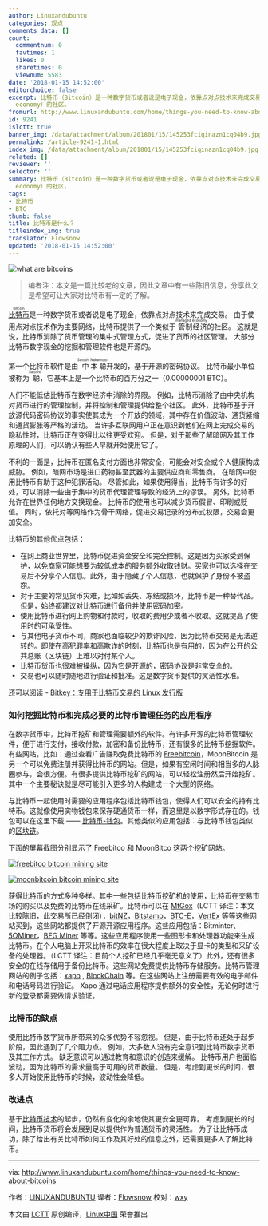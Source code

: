 ```yaml
---
author: Linuxandubuntu
categories: 观点
comments_data: []
count:
  commentnum: 0
  favtimes: 1
  likes: 0
  sharetimes: 0
  viewnum: 5583
date: '2018-01-15 14:52:00'
editorchoice: false
excerpt: 比特币（Bitcoin）是一种数字货币或者说是电子现金，依靠点对点技术来完成交易。 由于使用点对点技术作为主要网络，比特币提供了一个类似于管制经济（managed
  economy）的社区。
fromurl: http://www.linuxandubuntu.com/home/things-you-need-to-know-about-bitcoins
id: 9241
islctt: true
banner_img: /data/attachment/album/201801/15/145253fciqinazn1cq04b9.jpg
permalink: /article-9241-1.html
index_img: /data/attachment/album/201801/15/145253fciqinazn1cq04b9.jpg.thumb.jpg
related: []
reviewer: ''
selector: ''
summary: 比特币（Bitcoin）是一种数字货币或者说是电子现金，依靠点对点技术来完成交易。 由于使用点对点技术作为主要网络，比特币提供了一个类似于管制经济（managed
  economy）的社区。
tags:
- 比特币
- BTC
thumb: false
title: 比特币是什么？
titleindex_img: true
translator: Flowsnow
updated: '2018-01-15 14:52:00'
---
```


![what are bitcoins](/data/attachment/album/201801/15/145253fciqinazn1cq04b9.jpg)



> 
> 编者注：本文是一篇比较老的文章，因此文章中有一些陈旧信息，分享此文是希望可让大家对比特币有一定的了解。
> 
> 
> 


<ruby> <a href="http://www.linuxandubuntu.com/home/bitkey-a-linux-distribution-dedicated-for-conducting-bitcoin-transactions">  比特币 </a> <rt>  Bitcoin </rt></ruby> 是一种数字货币或者说是电子现金，依靠点对点技术来完成交易。 由于使用点对点技术作为主要网络，比特币提供了一个类似于<ruby> 管制经济 <rt>  managed economy </rt></ruby>的社区。 这就是说，比特币消除了货币管理的集中式管理方式，促进了货币的社区管理。 大部分比特币数字现金的挖掘和管理软件也是开源的。


第一个比特币软件是由<ruby> 中本聪 <rt>  Satoshi Nakamoto </rt></ruby>开发的，基于开源的密码协议。 比特币最小单位被称为<ruby> 聪 <rt>  Satoshi </rt></ruby>，它基本上是一个比特币的百万分之一（0.00000001 BTC）。


人们不能低估比特币在数字经济中消除的界限。 例如，比特币消除了由中央机构对货币进行的管理控制，并将控制和管理提供给整个社区。 此外，比特币基于开放源代码密码协议的事实使其成为一个开放的领域，其中存在价值波动、通货紧缩和通货膨胀等严格的活动。 当许多互联网用户正在意识到他们在网上完成交易的隐私性时，比特币正在变得比以往更受欢迎。 但是，对于那些了解暗网及其工作原理的人们，可以确认有些人早就开始使用它了。


不利的一面是，比特币在匿名支付方面也非常安全，可能会对安全或个人健康构成威胁。 例如，暗网市场是进口药物甚至武器的主要供应商和零售商。 在暗网中使用比特币有助于这种犯罪活动。 尽管如此，如果使用得当，比特币有许多的好处，可以消除一些由于集中的货币代理管理导致的经济上的谬误。 另外，比特币允许在世界任何地方交换现金。 比特币的使用也可以减少货币假冒、印刷或贬值。 同时，依托对等网络作为骨干网络，促进交易记录的分布式权限，交易会更加安全。


比特币的其他优点包括：


* 在网上商业世界里，比特币促进资金安全和完全控制。这是因为买家受到保护，以免商家可能想要为较低成本的服务额外收取钱财。买家也可以选择在交易后不分享个人信息。此外，由于隐藏了个人信息，也就保护了身份不被盗窃。
* 对于主要的常见货币灾难，比如如丢失、冻结或损坏，比特币是一种替代品。但是，始终都建议对比特币进行备份并使用密码加密。
* 使用比特币进行网上购物和付款时，收取的费用少或者不收取。这就提高了使用时的可承受性。
* 与其他电子货币不同，商家也面临较少的欺诈风险，因为比特币交易是无法逆转的。即使在高犯罪率和高欺诈的时刻，比特币也是有用的，因为在公开的公共总账（区块链）上难以对付某个人。
* 比特币货币也很难被操纵，因为它是开源的，密码协议是非常安全的。
* 交易也可以随时随地进行验证和批准。这是数字货币提供的灵活性水准。


还可以阅读 - [Bitkey：专用于比特币交易的 Linux 发行版](http://www.linuxandubuntu.com/home/bitkey-a-linux-distribution-dedicated-for-conducting-bitcoin-transactions)


### 如何挖掘比特币和完成必要的比特币管理任务的应用程序


在数字货币中，比特币挖矿和管理需要额外的软件。有许多开源的比特币管理软件，便于进行支付，接收付款，加密和备份比特币，还有很多的比特币挖掘软件。有些网站，比如：通过查看广告赚取免费比特币的 [Freebitcoin](https://freebitco.in/?r=2167375)，MoonBitcoin 是另一个可以免费注册并获得比特币的网站。但是，如果有空闲时间和相当多的人脉圈参与，会很方便。有很多提供比特币挖矿的网站，可以轻松注册然后开始挖矿。其中一个主要秘诀就是尽可能引入更多的人构建成一个大型的网络。


与比特币一起使用时需要的应用程序包括比特币钱包，使得人们可以安全的持有比特币。这就像使用实物钱包来保存硬通货币一样，而这里是以数字形式存在的。钱包可以在这里下载 —— [比特币-钱包](https://bitcoin.org/en/choose-your-wallet)。其他类似的应用包括：与比特币钱包类似的[区块链](https://blockchain.info/wallet/)。


下面的屏幕截图分别显示了 Freebitco 和 MoonBitco 这两个挖矿网站。


[![freebitco bitcoin mining site](/data/attachment/album/201801/15/145624fnf8hf64nccefhdt.jpg)](http://www.linuxandubuntu.com/uploads/2/1/1/5/21152474/freebitco-bitcoin-mining-site_orig.jpg)


[![moonbitcoin bitcoin mining site](/data/attachment/album/201801/15/145309d9zxppc9c2xxwcws.png)](http://www.linuxandubuntu.com/uploads/2/1/1/5/21152474/moonbitcoin-bitcoin-mining-site_orig.png)


获得比特币的方式多种多样。其中一些包括比特币挖矿机的使用，比特币在交易市场的购买以及免费的比特币在线采矿。比特币可以在 [MtGox](http://mtgox.com/)（LCTT 译注：本文比较陈旧，此交易所已经倒闭），[bitNZ](https://en.bitcoin.it/wiki/BitNZ)，[Bitstamp](https://www.bitstamp.net/)，[BTC-E](https://btc-e.com/)，[VertEx](https://www.vertexinc.com/) 等等这些网站买到，这些网站都提供了开源开源应用程序。这些应用包括：Bitminter、[5OMiner](https://www.downloadcloud.com/bitcoin-miner-software.html)，[BFG Miner](https://github.com/luke-jr/bfgminer) 等等。这些应用程序使用一些图形卡和处理器功能来生成比特币。在个人电脑上开采比特币的效率在很大程度上取决于显卡的类型和采矿设备的处理器。（LCTT 译注：目前个人挖矿已经几乎毫无意义了）此外，还有很多安全的在线存储用于备份比特币。这些网站免费提供比特币存储服务。比特币管理网站的例子包括：[xapo](https://xapo.com/) , [BlockChain](https://www.blockchain.com/) 等。在这些网站上注册需要有效的电子邮件和电话号码进行验证。 Xapo 通过电话应用程序提供额外的安全性，无论何时进行新的登录都需要做请求验证。


### 比特币的缺点


使用比特币数字货币所带来的众多优势不容忽视。 但是，由于比特币还处于起步阶段，因此遇到了几个阻力点。 例如，大多数人没有完全意识到比特币数字货币及其工作方式。 缺乏意识可以通过教育和意识的创造来缓解。 比特币用户也面临波动，因为比特币的需求量高于可用的货币数量。 但是，考虑到更长的时间，很多人开始使用比特币的时候，波动性会降低。


### 改进点


基于[比特币技术](https://en.wikipedia.org/wiki/Bitcoin)的起步，仍然有变化的余地使其更安全更可靠。 考虑到更长的时间，比特币货币将会发展到足以提供作为普通货币的灵活性。 为了让比特币成功，除了给出有关比特币如何工作及其好处的信息之外，还需要更多人了解比特币。




---


via: <http://www.linuxandubuntu.com/home/things-you-need-to-know-about-bitcoins>


作者：[LINUXANDUBUNTU](http://www.linuxandubuntu.com/) 译者：[Flowsnow](https://github.com/Flowsnow) 校对：[wxy](https://github.com/wxy)


本文由 [LCTT](https://github.com/LCTT/TranslateProject) 原创编译，[Linux中国](https://linux.cn/) 荣誉推出
